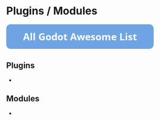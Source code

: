 # Plugins / Modules

[![Godot Awesome List](icons/button.png)](https://github.com/hto/awesome-godot)

## Plugins
- 

## Modules
- 